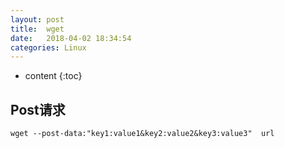```yaml
---
layout: post
title:  wget
date:   2018-04-02 18:34:54
categories: Linux
---
```


* content
{:toc}

## Post请求

	wget --post-data:"key1:value1&key2:value2&key3:value3"  url
